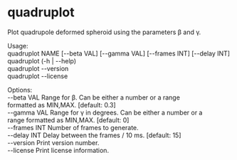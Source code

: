 # quadruplot

Plot quadrupole deformed spheroid using the parameters β and γ.

Usage:  
    quadruplot NAME [--beta VAL] [--gamma VAL] [--frames INT] [--delay INT]  
    quadruplot (-h | --help)  
    quadruplot --version  
    quadruplot --license  

Options:  
    --beta VAL      Range for β. Can be either a number or a range  
                    formatted as MIN,MAX. [default: 0.3]  
    --gamma VAL     Range for γ in degrees. Can be either a number or a  
                    range formatted as MIN,MAX. [default: 0]  
    --frames INT    Number of frames to generate.  
    --delay INT     Delay between the frames / 10 ms. [default: 15]  
    --version       Print version number.  
    --license       Print license information.  
